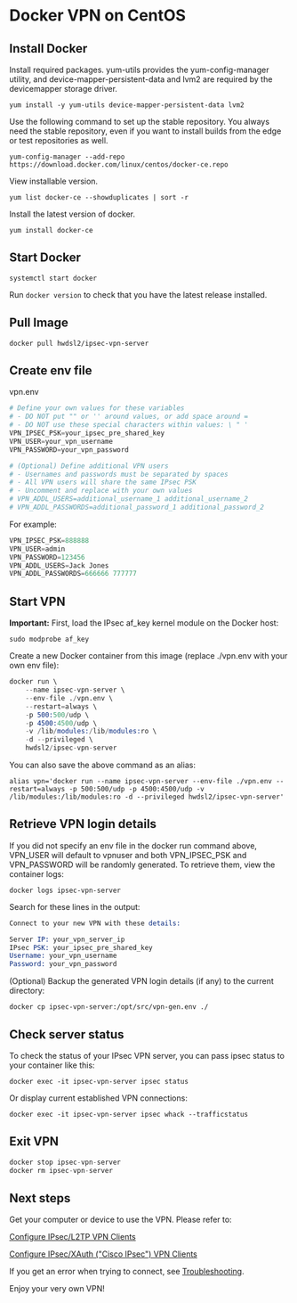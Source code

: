 # Docker VPN on CentOS

## Install Docker

Install required packages. yum-utils provides the yum-config-manager utility, and device-mapper-persistent-data and lvm2 are required by the devicemapper storage driver.

`yum install -y yum-utils device-mapper-persistent-data lvm2`

Use the following command to set up the stable repository. You always need the stable repository, even if you want to install builds from the edge or test repositories as well.

`yum-config-manager --add-repo https://download.docker.com/linux/centos/docker-ce.repo`

View installable version.

`yum list docker-ce --showduplicates | sort -r`

Install the latest version of docker.

`yum install docker-ce`

## Start Docker

`systemctl start docker`

Run `docker version` to check that you have the latest release installed.

## Pull Image

`docker pull hwdsl2/ipsec-vpn-server`

## Create env file

vpn.env

```s
# Define your own values for these variables
# - DO NOT put "" or '' around values, or add space around =
# - DO NOT use these special characters within values: \ " '
VPN_IPSEC_PSK=your_ipsec_pre_shared_key
VPN_USER=your_vpn_username
VPN_PASSWORD=your_vpn_password

# (Optional) Define additional VPN users
# - Usernames and passwords must be separated by spaces
# - All VPN users will share the same IPsec PSK
# - Uncomment and replace with your own values
# VPN_ADDL_USERS=additional_username_1 additional_username_2
# VPN_ADDL_PASSWORDS=additional_password_1 additional_password_2
```

For example:

```s
VPN_IPSEC_PSK=888888
VPN_USER=admin
VPN_PASSWORD=123456
VPN_ADDL_USERS=Jack Jones
VPN_ADDL_PASSWORDS=666666 777777
```

## Start VPN

**Important:** First, load the IPsec af_key kernel module on the Docker host:

`sudo modprobe af_key`

Create a new Docker container from this image (replace ./vpn.env with your own env file):

```s
docker run \
    --name ipsec-vpn-server \
    --env-file ./vpn.env \
    --restart=always \
    -p 500:500/udp \
    -p 4500:4500/udp \
    -v /lib/modules:/lib/modules:ro \
    -d --privileged \
    hwdsl2/ipsec-vpn-server
```

You can also save the above command as an alias:

`alias vpn='docker run --name ipsec-vpn-server --env-file ./vpn.env --restart=always -p 500:500/udp -p 4500:4500/udp -v /lib/modules:/lib/modules:ro -d --privileged hwdsl2/ipsec-vpn-server'`

## Retrieve VPN login details

If you did not specify an env file in the docker run command above, VPN_USER will default to vpnuser and both VPN_IPSEC_PSK and VPN_PASSWORD will be randomly generated. To retrieve them, view the container logs:

`docker logs ipsec-vpn-server`

Search for these lines in the output:

```s
Connect to your new VPN with these details:

Server IP: your_vpn_server_ip
IPsec PSK: your_ipsec_pre_shared_key
Username: your_vpn_username
Password: your_vpn_password
```

(Optional) Backup the generated VPN login details (if any) to the current directory:

`docker cp ipsec-vpn-server:/opt/src/vpn-gen.env ./`

## Check server status

To check the status of your IPsec VPN server, you can pass ipsec status to your container like this:

`docker exec -it ipsec-vpn-server ipsec status`

Or display current established VPN connections:

`docker exec -it ipsec-vpn-server ipsec whack --trafficstatus`

## Exit VPN

```s
docker stop ipsec-vpn-server
docker rm ipsec-vpn-server
```

## Next steps

Get your computer or device to use the VPN. Please refer to:

[Configure IPsec/L2TP VPN Clients](https://github.com/hwdsl2/setup-ipsec-vpn/blob/master/docs/clients.md)

[Configure IPsec/XAuth ("Cisco IPsec") VPN Clients](https://github.com/hwdsl2/setup-ipsec-vpn/blob/master/docs/clients-xauth.md)

If you get an error when trying to connect, see [Troubleshooting](https://github.com/hwdsl2/setup-ipsec-vpn/blob/master/docs/clients.md#troubleshooting).

Enjoy your very own VPN!
